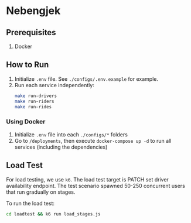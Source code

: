 # Nebengjek

## Prerequisites
1. Docker

## How to Run

1. Initialize `.env` file. See `./configs/.env.example` for example.
2. Run each service independently:
    ```sh
    make run-drivers
    make run-riders
    make run-rides
    ```

### Using Docker

1. Initialize `.env` file into each `./configs/*` folders
2. Go to `/deployments`, then execute `docker-compose up -d` to run all services (including the dependencies)

## Load Test

For load testing, we use `k6`.
The load test target is PATCH set driver availability endpoint. The test scenario spawned 50-250 concurrent users that run gradually on stages.

To run the load test:
```sh
cd loadtest && k6 run load_stages.js 
```